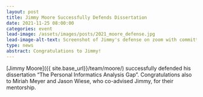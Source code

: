 ```yaml
---
layout: post
title: Jimmy Moore Successfully Defends Dissertation 
date: 2021-11-25 08:00:00
categories: event
lead-image: /assets/images/posts/2021_moore_defense.jpg
lead-image-alt-text: Screenshot of Jimmy's defense on zoom with committee and guests attending
type: news
abstract: Congratulations to Jimmy!
---
```


[Jimmy Moore]({{ site.base_url}}/team/moore/) successfully defended his dissertation “The Personal Informatics Analysis Gap”. Congratulations also to Miriah Meyer and Jason Wiese, who co-advised Jimmy, for their mentorship. 
